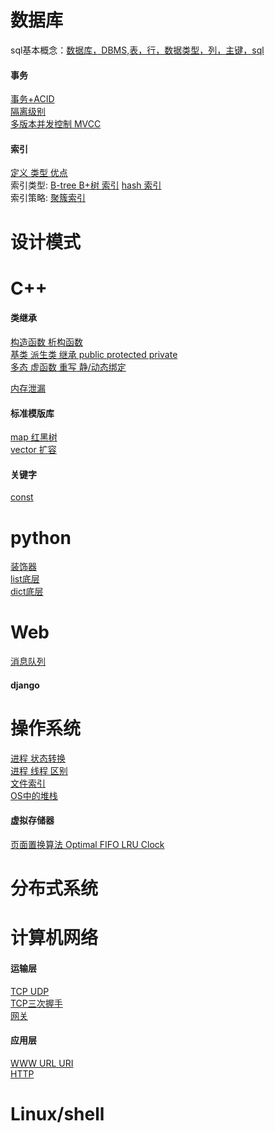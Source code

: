 # 数据库<br/>
sql基本概念：[数据库，DBMS,表，行，数据类型，列，主键，sql](https://github.com/3151731373/common_knowledge/blob/master/database/sql%20%E5%9F%BA%E6%9C%AC%E6%A6%82%E5%BF%B5)<br/>
#### 事务<br/>
[事务+ACID](https://github.com/3151731373/common_knowledge/blob/master/database/%E4%BA%8B%E7%89%A9%2BACID)<br/>
[隔离级别](https://github.com/3151731373/common_knowledge/blob/master/database/%E9%9A%94%E7%A6%BB%E7%BA%A7%E5%88%AB)<br/>
[多版本并发控制 MVCC](https://github.com/3151731373/common_knowledge/blob/master/database/%E5%A4%9A%E7%89%88%E6%9C%AC%E5%B9%B6%E5%8F%91%E6%8E%A7%E5%88%B6%EF%BC%88MVCC%EF%BC%89)<br/>
#### 索引<br/>
[定义 类型 优点](https://github.com/3151731373/common_knowledge/blob/master/database/%E5%AE%9A%E4%B9%89%20%E7%B1%BB%E5%9E%8B%20%E4%BC%98%E7%82%B9)<br/>
索引类型: 
[B-tree B+树 索引](https://github.com/3151731373/common_knowledge/blob/master/database/B-Tree%20B%2Btree)
[hash 索引](https://github.com/3151731373/common_knowledge/blob/master/database/hash%20%E7%B4%A2%E5%BC%95)<br/>
索引策略: [聚簇索引]()<br/>

# 设计模式<br/>

# C++<br/>

#### 类继承<br/>
[构造函数 析构函数 ]()<br/>
[基类 派生类 继承 public protected private]()<br/>
[多态 虚函数 重写 静/动态绑定]()<br/>

[内存泄漏]()<br/>

#### 标准模版库<br/>
[map 红黑树]()<br/>
[vector 扩容]()<br/>

#### 关键字<br/>
[const](https://github.com/3151731373/common_knowledge/blob/master/c%2B%2B/const)<br/>

# python<br/>
[装饰器]()<br/>
[list底层]()<br/>
[dict底层]()<br/>

# Web<br/>
[消息队列]()<br/>
#### django<br/>

# 操作系统<br/>
[进程 状态转换]()<br/>
[进程 线程 区别]()<br/>
[文件索引]()<br/>
[OS中的堆栈]()<br/>
#### 虚拟存储器<br/>
[页面置换算法 Optimal FIFO LRU Clock](https://github.com/3151731373/common_knowledge/blob/master/operating%20system/%E9%A1%B5%E9%9D%A2%E7%BD%AE%E6%8D%A2%E7%AE%97%E6%B3%95%20Optimal%20FIFO%20LRU%20Clock)

# 分布式系统<br/>

# 计算机网络<br/>
#### 运输层<br/>
[TCP UDP]()<br/>
[TCP三次握手]()<br/>
[网关]()<br/>

#### 应用层<br>
[WWW URL URI]()<br>
[HTTP]()<br>

# Linux/shell<br/>
